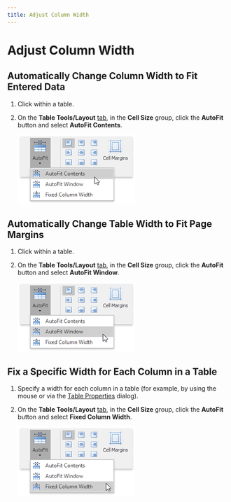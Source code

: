 ```yaml
---
title: Adjust Column Width
---
```

# Adjust Column Width
## Automatically Change Column Width to Fit Entered Data
1. Click within a table.
2. On the **Table Tools/Layout** [ tab](../../../../interface-elements-for-desktop/articles/rich-text-editor/text-editor-ui/ribbon-interface.md), in the **Cell Size** group, click the **AutoFit** button and select **AutoFit Contents**.
	
	![RTE_Tables_AutoFitContents](../../../images/Img121401.png)

## Automatically Change Table Width to Fit Page Margins
1. Click within a table.
2. On the **Table Tools/Layout** [ tab](../../../../interface-elements-for-desktop/articles/rich-text-editor/text-editor-ui/ribbon-interface.md), in the **Cell Size** group, click the **AutoFit** button and select **AutoFit Window**.
	
	![RTE_Tables_AutoFitWindow](../../../images/Img121402.png)

## Fix a Specific Width for Each Column in a Table
1. Specify a width for each column in a table (for example, by using the mouse or via the [Table Properties](../../../../interface-elements-for-desktop/articles/rich-text-editor/tables/set-table-properties.md) dialog).
2. On the **Table Tools/Layout** [ tab](../../../../interface-elements-for-desktop/articles/rich-text-editor/text-editor-ui/ribbon-interface.md), in the **Cell Size** group, click the **AutoFit** button and select **Fixed Column Width**.
	
	![RTE_Tables_FixedColumnWidth](../../../images/Img121403.png)